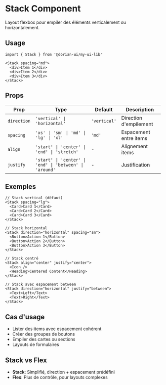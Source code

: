 # Stack Component

Layout flexbox pour empiler des éléments verticalement ou horizontalement.

## Usage

```tsx
import { Stack } from '@dorian-ui/my-ui-lib'

<Stack spacing="md">
  <div>Item 1</div>
  <div>Item 2</div>
  <div>Item 3</div>
</Stack>
```

## Props

| Prop | Type | Default | Description |
|------|------|---------|-------------|
| `direction` | `'vertical' \| 'horizontal'` | `'vertical'` | Direction d'empilement |
| `spacing` | `'xs' \| 'sm' \| 'md' \| 'lg' \| 'xl'` | `'md'` | Espacement entre items |
| `align` | `'start' \| 'center' \| 'end' \| 'stretch'` | - | Alignement items |
| `justify` | `'start' \| 'center' \| 'end' \| 'between' \| 'around'` | - | Justification |

## Exemples

```tsx
// Stack vertical (défaut)
<Stack spacing="lg">
  <Card>Card 1</Card>
  <Card>Card 2</Card>
  <Card>Card 3</Card>
</Stack>

// Stack horizontal
<Stack direction="horizontal" spacing="sm">
  <Button>Action 1</Button>
  <Button>Action 2</Button>
  <Button>Action 3</Button>
</Stack>

// Stack centré
<Stack align="center" justify="center">
  <Icon />
  <Heading>Centered Content</Heading>
</Stack>

// Stack avec espacement between
<Stack direction="horizontal" justify="between">
  <Text>Left</Text>
  <Text>Right</Text>
</Stack>
```

## Cas d'usage

- Lister des items avec espacement cohérent
- Créer des groupes de boutons
- Empiler des cartes ou sections
- Layouts de formulaires

## Stack vs Flex

- **Stack**: Simplifié, direction + espacement prédéfini
- **Flex**: Plus de contrôle, pour layouts complexes
